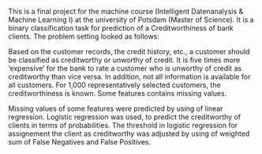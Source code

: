 This is a final project for the machine course (Intelligent Datenanalysis & Machine Learning I) at the university of Potsdam (Master of Science). 
It is a binary classification task for prediction of a Creditworthiness of bank clients. 
The problem setting looked as follows:

Based on the customer records, the credit history, etc., a customer should be classified as creditworthy or unworthy
of credit. It is five times more ‘expensive’ for the bank to rate a customer who is unworthy of credit as creditworthy than vice versa. In addition, not all information is available for all customers. For 1,000 representatively selected customers, the creditworthiness is known. Some features contains missing values. 

Missing values of some features were predicted by using of linear regression. 
Logistic regression was used, to predict the creditworthy of clients in terms of probabilities.
The threshold in logistic regression for assignement the client as creditworthy was adjusted by using of weighted sum of False Negatives and False Positives.
